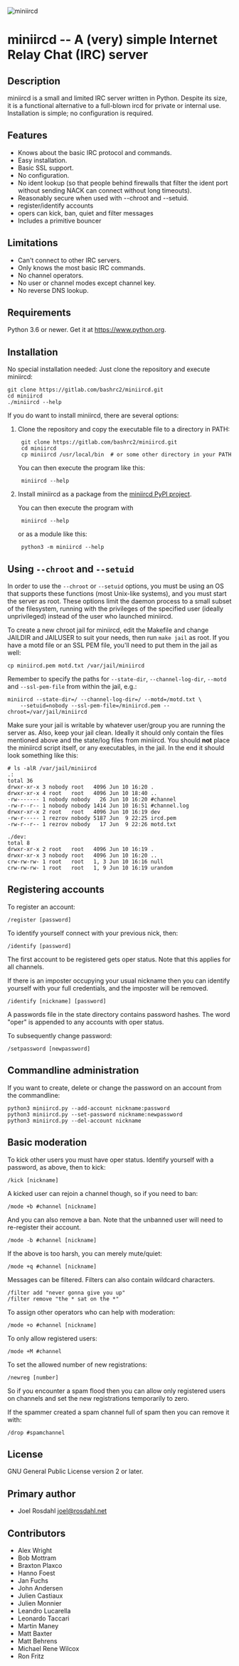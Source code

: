 ![miniircd](img/logo.png)

miniircd -- A (very) simple Internet Relay Chat (IRC) server
============================================================

Description
-----------

miniircd is a small and limited IRC server written in Python. Despite its size,
it is a functional alternative to a full-blown ircd for private or internal
use. Installation is simple; no configuration is required.


Features
--------

* Knows about the basic IRC protocol and commands.
* Easy installation.
* Basic SSL support.
* No configuration.
* No ident lookup (so that people behind firewalls that filter the ident port
  without sending NACK can connect without long timeouts).
* Reasonably secure when used with --chroot and --setuid.
* register/identify accounts
* opers can kick, ban, quiet and filter messages
* Includes a primitive bouncer


Limitations
-----------

* Can't connect to other IRC servers.
* Only knows the most basic IRC commands.
* No channel operators.
* No user or channel modes except channel key.
* No reverse DNS lookup.


Requirements
------------

Python 3.6 or newer. Get it at <https://www.python.org>.


Installation
------------

No special installation needed: Just clone the repository and execute miniircd:

    git clone https://gitlab.com/bashrc2/miniircd.git
    cd miniircd
    ./miniircd --help

If you do want to install miniircd, there are several options:

1. Clone the repository and copy the executable file to a directory in PATH:

        git clone https://gitlab.com/bashrc2/miniircd.git
        cd miniircd
        cp miniircd /usr/local/bin  # or some other directory in your PATH

   You can then execute the program like this:

        miniircd --help

2. Install miniircd as a package from the [miniircd PyPI project].

   You can then execute the program with

        miniircd --help

   or as a module like this:

        python3 -m miniircd --help

[miniircd PyPI project]: https://pypi.org/project/miniircd/


Using `--chroot` and `--setuid`
-------------------------------

In order to use the `--chroot` or `--setuid` options, you must be using an OS
that supports these functions (most Unix-like systems), and you must start the
server as root. These options limit the daemon process to a small subset of the
filesystem, running with the privileges of the specified user (ideally
unprivileged) instead of the user who launched miniircd.

To create a new chroot jail for miniircd, edit the Makefile and change JAILDIR
and JAILUSER to suit your needs, then run ``make jail`` as root. If you have a
motd file or an SSL PEM file, you'll need to put them in the jail as well:

    cp miniircd.pem motd.txt /var/jail/miniircd

Remember to specify the paths for `--state-dir`, `--channel-log-dir`, `--motd`
and `--ssl-pem-file` from within the jail, e.g.:

    miniircd --state-dir=/ --channel-log-dir=/ --motd=/motd.txt \
        --setuid=nobody --ssl-pem-file=/miniircd.pem --chroot=/var/jail/miniircd

Make sure your jail is writable by whatever user/group you are running the
server as. Also, keep your jail clean. Ideally it should only contain the files
mentioned above and the state/log files from miniircd. You should **not** place
the miniircd script itself, or any executables, in the jail. In the end it
should look something like this:

    # ls -alR /var/jail/miniircd
    .:
    total 36
    drwxr-xr-x 3 nobody root   4096 Jun 10 16:20 .
    drwxr-xr-x 4 root   root   4096 Jun 10 18:40 ..
    -rw------- 1 nobody nobody   26 Jun 10 16:20 #channel
    -rw-r--r-- 1 nobody nobody 1414 Jun 10 16:51 #channel.log
    drwxr-xr-x 2 root   root   4096 Jun 10 16:19 dev
    -rw-r----- 1 rezrov nobody 5187 Jun  9 22:25 ircd.pem
    -rw-r--r-- 1 rezrov nobody   17 Jun  9 22:26 motd.txt

    ./dev:
    total 8
    drwxr-xr-x 2 root   root   4096 Jun 10 16:19 .
    drwxr-xr-x 3 nobody root   4096 Jun 10 16:20 ..
    crw-rw-rw- 1 root   root   1, 3 Jun 10 16:16 null
    crw-rw-rw- 1 root   root   1, 9 Jun 10 16:19 urandom


Registering accounts
--------------------

To register an account:

    /register [password]

To identify yourself connect with your previous nick, then:

    /identify [password]
	
The first account to be registered gets oper status. Note that this applies for all channels.

If there is an imposter occupying your usual nickname then you can identify yourself with your full credentials, and the imposter will be removed.

    /identify [nickname] [password]

A passwords file in the state directory contains password hashes. The word "oper" is appended to any accounts with oper status.

To subsequently change password:

    /setpassword [newpassword]


Commandline administration
--------------------------

If you want to create, delete or change the password on an account from the commandline:

    python3 miniircd.py --add-account nickname:password
    python3 miniircd.py --set-password nickname:newpassword
    python3 miniircd.py --del-account nickname


Basic moderation
----------------

To kick other users you must have oper status. Identify yourself with a password, as above, then to kick:

    /kick [nickname]

A kicked user can rejoin a channel though, so if you need to ban:

    /mode +b #channel [nickname]

And you can also remove a ban. Note that the unbanned user will need to re-register their account.

    /mode -b #channel [nickname]
	
If the above is too harsh, you can merely mute/quiet:

    /mode +q #channel [nickname]

Messages can be filtered. Filters can also contain wildcard characters.

	/filter add "never gonna give you up"
	/filter remove "the * sat on the *"

To assign other operators who can help with moderation:

    /mode +o #channel [nickname]
	
To only allow registered users:

    /mode +M #channel

To set the allowed number of new registrations:

    /newreg [number]

So if you encounter a spam flood then you can allow only registered users on channels and set the new registrations temporarily to zero.

If the spammer created a spam channel full of spam then you can remove it with:

    /drop #spamchannel


License
-------

GNU General Public License version 2 or later.


Primary author
--------------

- Joel Rosdahl <joel@rosdahl.net>


Contributors
------------

- Alex Wright
- Bob Mottram
- Braxton Plaxco
- Hanno Foest
- Jan Fuchs
- John Andersen
- Julien Castiaux
- Julien Monnier
- Leandro Lucarella
- Leonardo Taccari
- Martin Maney
- Matt Baxter
- Matt Behrens
- Michael Rene Wilcox
- Ron Fritz
